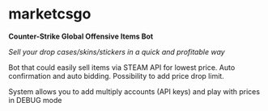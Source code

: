 # marketcsgo

**Counter-Strike Global Offensive Items Bot**

_Sell your drop cases/skins/stickers in a quick and profitable way_

Bot that could easily sell items via STEAM API for lowest price. Auto confirmation and auto bidding. Possibility to add price drop limit.

System allows you to add multiply accounts (API keys) and play with prices in DEBUG mode 
